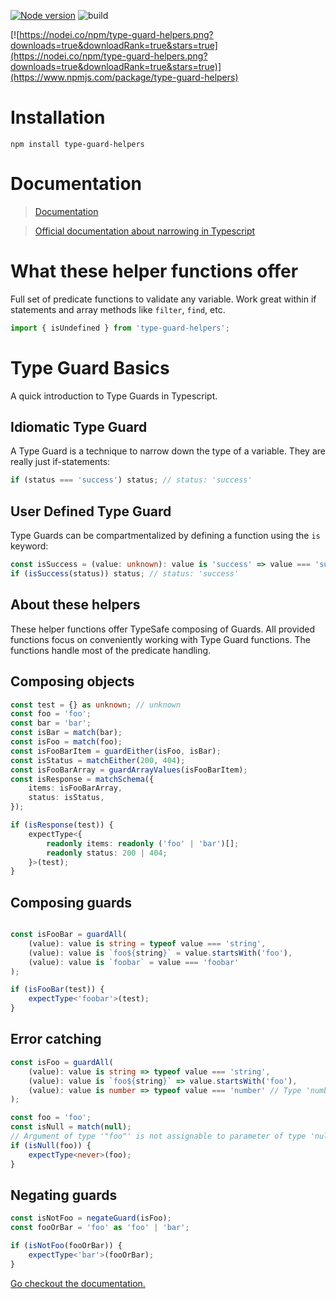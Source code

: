 [![Node version](https://img.shields.io/node/v/type-guard-helpers.svg?style=flat)](http://nodejs.org/download/)
![build](https://github.com/nicobrinkkemper/type-guard-helpers/actions/workflows/node.js.yml/badge.svg)

[![https://nodei.co/npm/type-guard-helpers.png?downloads=true&downloadRank=true&stars=true](https://nodei.co/npm/type-guard-helpers.png?downloads=true&downloadRank=true&stars=true)](https://www.npmjs.com/package/type-guard-helpers)

# Installation

```
npm install type-guard-helpers
```

# Documentation

> [Documentation](https://nicobrinkkemper.github.io/type-guard-helpers/)

> [Official documentation about narrowing in Typescript](https://www.typescriptlang.org/docs/handbook/2/narrowing.html)

# What these helper functions offer

Full set of predicate functions to validate any variable. Work great within if statements and array methods like `filter`, `find`, etc.

```ts
import { isUndefined } from 'type-guard-helpers';
```

# Type Guard Basics

A quick introduction to Type Guards in Typescript.

## Idiomatic Type Guard

A Type Guard is a technique to narrow down the type of a variable.
They are really just if-statements:

```ts
if (status === 'success') status; // status: 'success'
```

## User Defined Type Guard

Type Guards can be compartmentalized by defining a function using the `is` keyword:

```ts
const isSuccess = (value: unknown): value is 'success' => value === 'success';
if (isSuccess(status)) status; // status: 'success'
```

## About these helpers

These helper functions offer TypeSafe composing of Guards. All provided functions focus on conveniently working with Type Guard functions.
The functions handle most of the predicate handling.

## Composing objects

```ts
const test = {} as unknown; // unknown
const foo = 'foo';
const bar = 'bar';
const isBar = match(bar);
const isFoo = match(foo);
const isFooBarItem = guardEither(isFoo, isBar);
const isStatus = matchEither(200, 404);
const isFooBarArray = guardArrayValues(isFooBarItem);
const isResponse = matchSchema({
	items: isFooBarArray,
	status: isStatus,
});

if (isResponse(test)) {
	expectType<{
		readonly items: readonly ('foo' | 'bar')[];
		readonly status: 200 | 404;
	}>(test);
}
```

## Composing guards

```ts

const isFooBar = guardAll(
	(value): value is string = typeof value === 'string',
	(value): value is `foo${string}` = value.startsWith('foo'),
	(value): value is `foobar` = value === 'foobar'
);

if (isFooBar(test)) {
	expectType<'foobar'>(test);
}
```

## Error catching

```ts
const isFoo = guardAll(
	(value): value is string => typeof value === 'string',
	(value): value is `foo${string}` => value.startsWith('foo'),
	(value): value is number => typeof value === 'number' // Type 'number' is not assignable to type '`foo${string}`'
);
```

```ts
const foo = 'foo';
const isNull = match(null);
// Argument of type '"foo"' is not assignable to parameter of type 'null'.
if (isNull(foo)) {
	expectType<never>(foo);
}
```

## Negating guards

```ts
const isNotFoo = negateGuard(isFoo);
const fooOrBar = 'foo' as 'foo' | 'bar';

if (isNotFoo(fooOrBar)) {
	expectType<'bar'>(fooOrBar);
}
```

[Go checkout the documentation.](https://nicobrinkkemper.github.io/type-guard-helpers/)
